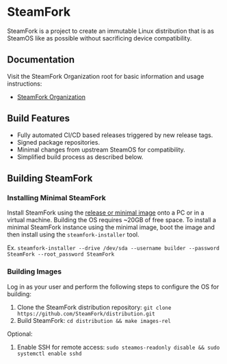 # SteamFork
SteamFork is a project to create an immutable Linux distribution that is as SteamOS like as possible without sacrificing device compatibility.

## Documentation
Visit the SteamFork Organization root for basic information and usage instructions:
  - [SteamFork Organization](https://github.com/SteamFork)

## Build Features
* Fully automated CI/CD based releases triggered by new release tags.
* Signed package repositories.
* Minimal changes from upstream SteamOS for compatibility.
* Simplified build process as described below.

## Building SteamFork
### Installing Minimal SteamFork
Install SteamFork using the [release or minimal image](https://www.steamfork.org/images/steamfork-installer/) onto a PC or in a virtual machine.  Building the OS requires ~20GB of free space.  To install a minimal SteamFork instance using the minimal image, boot the image and then install using the `steamfork-installer` tool.

Ex. `steamfork-installer --drive /dev/sda --username builder --password SteamFork --root_password SteamFork`

### Building Images
Log in as your user and perform the following steps to configure the OS for building:
1. Clone the SteamFork distribution repository: `git clone https://github.com/SteamFork/distribution.git`
2. Build SteamFork: `cd distribution && make images-rel`

Optional:
1. Enable SSH for remote access: `sudo steamos-readonly disable && sudo systemctl enable sshd`
